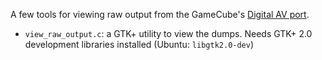A few tools for viewing raw output from the GameCube's [Digital AV
port](http://gamesx.com/wiki/doku.php?id=av:nintendodigitalav).

* `view_raw_output.c`: a GTK+ utility to view the dumps. Needs GTK+ 2.0
  development libraries installed (Ubuntu: `libgtk2.0-dev`)
